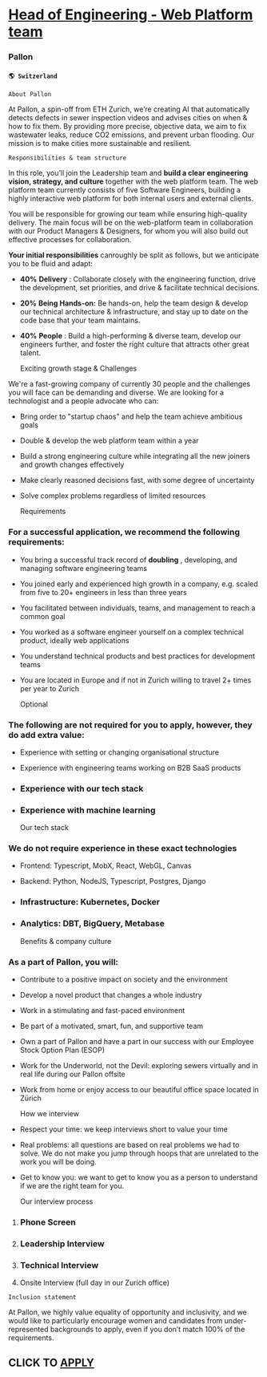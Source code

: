 # [Head of Engineering - Web Platform team](https://www.remotewlb.com/apply/head-of-engineering-web-platform-team)  
### Pallon  
#### `🌎 Switzerland`  

    
    
    About Pallon

At Pallon, a spin-off from ETH Zurich, we’re creating AI that automatically detects defects in sewer inspection videos and advises cities on when & how to fix them. By providing more precise, objective data, we aim to fix wastewater leaks, reduce CO2 emissions, and prevent urban flooding. Our mission is to make cities more sustainable and resilient.

    
    
    Responsibilities & team structure

In this role, you’ll join the Leadership team and **build a clear engineering vision, strategy, and culture** together with the web platform team. The web platform team currently consists of five Software Engineers, building a highly interactive web platform for both internal users and external clients.

You will be responsible for growing our team while ensuring high-quality delivery. The main focus will be on the web-platform team in collaboration with our Product Managers & Designers, for whom you will also build out effective processes for collaboration.

 **Your initial responsibilities** canroughly be split as follows, but we anticipate you to be fluid and adapt:

  * **40%** **Delivery** : Collaborate closely with the engineering function, drive the development, set priorities, and drive & facilitate technical decisions.

  * **20%** **Being Hands-on:** Be hands-on, help the team design & develop our technical architecture & infrastructure, and stay up to date on the code base that your team maintains.

  * **40%** **People** : Build a high-performing & diverse team, develop our engineers further, and foster the right culture that attracts other great talent.

    
    
    Exciting growth stage & Challenges

We're a fast-growing company of currently 30 people and the challenges you will face can be demanding and diverse. We are looking for a technologist and a people advocate who can:

  * Bring order to "startup chaos" and help the team achieve ambitious goals

  * Double & develop the web platform team within a year

  * Build a strong engineering culture while integrating all the new joiners and growth changes effectively

  * Make clearly reasoned decisions fast, with some degree of uncertainty

  * Solve complex problems regardless of limited resources

    
    
    Requirements

### For a successful application, we recommend the following requirements:

  * You bring a successful track record of **doubling** , developing, and managing software engineering teams

  * You joined early and experienced high growth in a company, e.g. scaled from five to 20+ engineers in less than three years

  * You facilitated between individuals, teams, and management to reach a common goal

  * You worked as a software engineer yourself on a complex technical product, ideally web applications

  * You understand technical products and best practices for development teams

  * You are located in Europe and if not in Zurich willing to travel 2+ times per year to Zurich

    
    
    Optional

### The following are not required for you to apply, however, they do add extra value:

  * Experience with setting or changing organisational structure

  * Experience with engineering teams working on B2B SaaS products

  * ### Experience with our tech stack

  * ### Experience with machine learning

    
    
    Our tech stack

### We do not require experience in these exact technologies

  * Frontend: Typescript, MobX, React, WebGL, Canvas

  * Backend: Python, NodeJS, Typescript, Postgres, Django

  * ### Infrastructure: Kubernetes, Docker

  * ### Analytics: DBT, BigQuery, Metabase

    
    
    Benefits & company culture

### As a part of Pallon, you will:

  * Contribute to a positive impact on society and the environment

  * Develop a novel product that changes a whole industry

  * Work in a stimulating and fast-paced environment

  * Be part of a motivated, smart, fun, and supportive team

  * Own a part of Pallon and have a part in our success with our Employee Stock Option Plan (ESOP)

  * Work for the Underworld, not the Devil: exploring sewers virtually and in real life during our Pallon offsite

  * Work from home or enjoy access to our beautiful office space located in Zürich

    
    
    How we interview 

  * Respect your time: we keep interviews short to value your time 

  * Real problems: all questions are based on real problems we had to solve. We do not make you jump through hoops that are unrelated to the work you will be doing. 

  * Get to know you: we want to get to know you as a person to understand if we are the right team for you.

    
    
    Our interview process

  1. ### Phone Screen

  2. ### Leadership Interview

  3. ### Technical Interview

  4. Onsite Interview (full day in our Zurich office)

    
    
    Inclusion statement

At Pallon, we highly value equality of opportunity and inclusivity, and we would like to particularly encourage women and candidates from under-represented backgrounds to apply, even if you don’t match 100% of the requirements.

  
## CLICK TO [APPLY](https://www.remotewlb.com/apply/head-of-engineering-web-platform-team)

